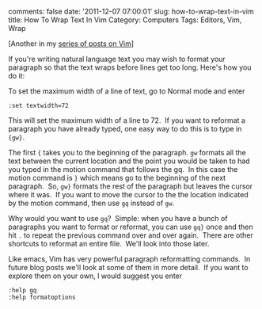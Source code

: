 comments: false
date: '2011-12-07 07:00:01'
slug: how-to-wrap-text-in-vim
title: How To Wrap Text In Vim
Category: Computers
Tags: Editors, Vim, Wrap

[Another in my [series of posts on Vim](/2011/11/21/there-and-back-again-a-hackers-switch-from-emacs-back-to-vi/)]

If you're writing natural language text you may wish to format your paragraph
so that the text wraps before lines get too long. Here's how you do it:

To set the maximum width of a line of text, go to Normal mode and enter

    
    
    :set textwidth=72
    
<!-- more -->
  
This will set the maximum width of a line to 72.  If you want to reformat a
paragraph you have already typed, one easy way to do this is to type in ```{gw}```.
    
The first ```{``` takes you to the beginning of the paragraph. ```gw``` formats all
the text between the current location and the point you would be taken to had
you typed in the motion command that follows the gq.  In this case the motion
command is ```}``` which means go to the beginning of the next paragraph.  So, ```gw}```
formats the rest of the paragraph but leaves the cursor where it was.  If you
want to move the cursor to the the location indicated by the motion command,
then use ```gq``` instead of ```gw```.

Why would you want to use ```gq```?  Simple: when you have a bunch of paragraphs you
want to format or reformat, you can use ```gq}``` once and then hit ```.``` to repeat
the previous command over and over again.  There are other shortcuts to
reformat an entire file.  We'll look into those later.

Like emacs, Vim has very powerful paragraph reformatting commands.  In future
blog posts we'll look at some of them in more detail.  If you want to explore
them on your own, I would suggest you enter

    :help gq 
    :help formatoptions
